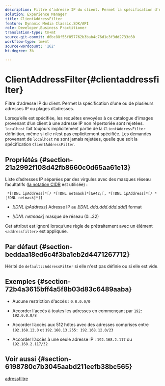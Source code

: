 ```yaml
---
description: Filtre d’adresse IP du client. Permet la spécification d’une ou de plusieurs adresses IP ou plages d’adresses.
solution: Experience Manager
title: ClientAddressFilter
feature: Dynamic Media Classic,SDK/API
role: Developer,Business Practitioner
translation-type: tm+mt
source-git-commit: d0bc88f55f857762b3bab4c76d1e3f3dd2733d60
workflow-type: tm+mt
source-wordcount: '162'
ht-degree: 3%

---
```



# ClientAddressFilter{#clientaddressfilter}

Filtre d’adresse IP du client. Permet la spécification d’une ou de plusieurs adresses IP ou plages d’adresses.

Lorsqu’elle est spécifiée, les requêtes envoyées à ce catalogue d’images provenant d’un client à une adresse IP non répertoriée sont rejetées. `localhost` fait toujours implicitement partie de la  `ClientAddressFilter` définition, même si elle n’est pas explicitement spécifiée. Les demandes provenant de `localhost` ne sont jamais rejetées, quelle que soit la spécification `ClientAddressFilter`.

## Propriétés {#section-21a2992f108d42fb8660c0d65aa61e13}

Liste d’adresses IP séparées par des virgules avec des masques réseau facultatifs ([la notation CIDR](https://en.wikipedia.org/wiki/Classless_Inter-Domain_Routing#CIDR_notation) est utilisée) :

` *[!DNL ipAddress]*[/ *[!DNL netmask]*]&#42;[, *[!DNL ipAddress]*[/ *[!DNL netmask]*]]`

* *[!DNL ipAddress]* Adresse IP au  *[!DNL ddd.ddd.ddd.ddd]* format

* *[!DNL netmask]* masque de réseau (0...32)

Cet attribut est ignoré lorsqu’une règle de prétraitement avec un élément `<addressfilter>` est appliquée.

## Par défaut {#section-beddaa18ed6c4f3ba1eb2d4471267712}

Hérité de `default::AddressFilter` si elle n&#39;est pas définie ou si elle est vide.

## Exemples {#section-72b4a3615bff4a5f8b03d83c6489aaba}

* Aucune restriction d&#39;accès : `0.0.0.0/0`
* Accorder l&#39;accès à toutes les adresses en commençant par `192: 192.0.0.0/8`
* Accorder l’accès aux 512 hôtes avec des adresses comprises entre `192.168.12.0` et `192.168.13.255: 192.168.12.0/23`

* Accorder l’accès à une seule adresse IP : `192.168.2.117` ou `192.168.2.117/32`

## Voir aussi {#section-6198780c7b3045aabd211eefb38bc565}

[adressfiltre](../../../../../ir-api/material-cat/image-rendering-api-ref/c-ir-material-catalog/c-ir-attributes-reference/r-ir-clientaddressfilter.md#reference-52a541cec0b0424faf263d1fb4946b5f)
